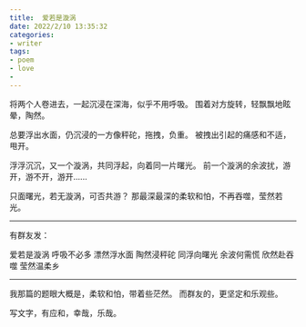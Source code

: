 ```yaml
---
title:  爱若是漩涡
date: 2022/2/10 13:35:32
categories: 
- writer
tags:
- poem
- love
- 
---
```



将两个人卷进去，一起沉浸在深海，似乎不用呼吸。
围着对方旋转，轻飘飘地眩晕，陶然。

总要浮出水面，仍沉浸的一方像秤砣，拖拽，负重。
被拽出引起的痛感和不适，甩开。

浮浮沉沉，又一个漩涡，共同浮起，向着同一片曙光。
前一个漩涡的余波扰，游开，游不开，游开......

只面曙光，若无漩涡，可否共游？
那最深最深的柔软和怕，不再吞噬，莹然若光。




---
有群友发：

爱若是漩涡
呼吸不必多
漂然浮水面
陶然浸秤砣
同浮向曙光
余波何需慌
欣然赴吞噬
莹然温柔乡

---

我那篇的题眼大概是，柔软和怕，带着些茫然。
而群友的，更坚定和乐观些。

写文字，有应和，幸哉，乐哉。










